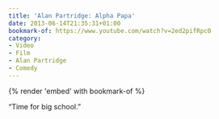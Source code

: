 ```yaml
---
title: 'Alan Partridge: Alpha Papa'
date: 2013-06-14T21:35:31+01:00
bookmark-of: https://www.youtube.com/watch?v=2ed2pifRpc0
category:
- Video
- Film
- Alan Partridge
- Comedy
---
```

{% render 'embed' with bookmark-of %}

“Time for big school.”
